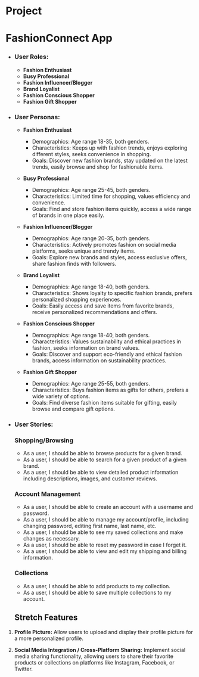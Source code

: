 # Project
# FashionConnect App

- ### User Roles:

    - <b>Fashion Enthusiast
    - Busy Professional
    - Fashion Influencer/Blogger
    - Brand Loyalist
    - Fashion Conscious Shopper
    - Fashion Gift Shopper</b>

-   ### User Personas:
    - <b>Fashion Enthusiast</b>

        - Demographics: Age range 18-35, both genders.
        - Characteristics: Keeps up with fashion trends, enjoys exploring different styles, seeks convenience in shopping.
        - Goals: Discover new fashion brands, stay updated on the latest trends, easily browse and shop for fashionable items.
          
    - <b> Busy Professional</b>
    
        - Demographics: Age range 25-45, both genders.
        - Characteristics: Limited time for shopping, values efficiency and convenience.
        - Goals: Find and store fashion items quickly, access a wide range of brands in one place easily.
          
    - <b>Fashion Influencer/Blogger</b>
    
        - Demographics: Age range 20-35, both genders.
        - Characteristics: Actively promotes fashion on social media platforms, seeks unique and trendy items.
        - Goals: Explore new brands and styles, access exclusive offers, share fashion finds with followers.

    - <b> Brand Loyalist</b>
    
        - Demographics: Age range 18-40, both genders.
        - Characteristics: Shows loyalty to specific fashion brands, prefers personalized shopping experiences.
        - Goals: Easily access and save items from favorite brands, receive personalized recommendations and offers.

    - <b> Fashion Conscious Shopper</b>
    
        - Demographics: Age range 18-40, both genders.
        - Characteristics: Values sustainability and ethical practices in fashion, seeks information on brand values.
        - Goals: Discover and support eco-friendly and ethical fashion brands, access information on sustainability practices.

    - <b>Fashion Gift Shopper</b>
    
        - Demographics: Age range 25-55, both genders.
        - Characteristics: Buys fashion items as gifts for others, prefers a wide variety of options.
        - Goals: Find diverse fashion items suitable for gifting, easily browse and compare gift options.
          
-   ### User Stories:

    ### Shopping/Browsing
    
    - As a user, I should be able to browse products for a given brand.
    - As a user, I should be able to search for a given product of a given brand.
    - As a user, I should be able to view detailed product information including descriptions, images, and customer reviews.
    
    ### Account Management
    
    - As a user, I should be able to create an account with a username and password.
    - As a user, I should be able to manage my account/profile, including changing password, editing first name, last name, etc.
    - As a user, I should be able to see my saved collections and make changes as necessary.
    - As a user, I should be able to reset my password in case I forget it.
    - As a user, I should be able to view and edit my shipping and billing information.
    
    ### Collections
    
    - As a user, I should be able to add products to my collection.
    - As a user, I should be able to save multiple collections to my account.


    ## Stretch Features

1. **Profile Picture:** Allow users to upload and display their profile picture for a more personalized profile.

2. **Social Media Integration / Cross-Platform Sharing:** Implement social media sharing functionality, allowing users to share their favorite products or collections on platforms like Instagram, Facebook, or Twitter.

